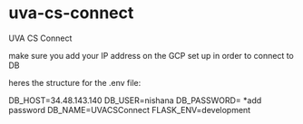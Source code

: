 # uva-cs-connect
UVA CS Connect

make sure you add your IP address on the GCP set up in order to connect to DB

heres the structure for the .env file:

DB_HOST=34.48.143.140
DB_USER=nishana
DB_PASSWORD= *add password
DB_NAME=UVACSConnect
FLASK_ENV=development
